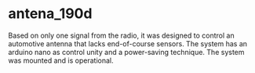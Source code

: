 # antena_190d
Based on only one signal from the radio, it was designed to control  an automotive antenna that lacks end-of-course sensors. The system has an arduino nano as control unity and a power-saving technique. The system was mounted  and is operational.
